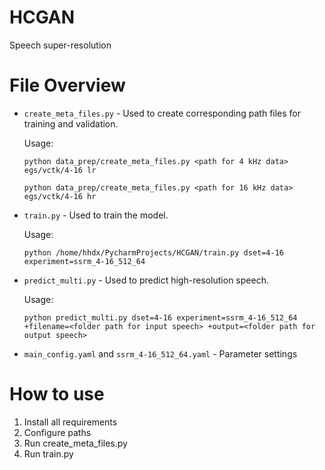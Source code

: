 # HCGAN
Speech super-resolution

# File Overview

- `create_meta_files.py` - Used to create corresponding path files for training and validation.
  
  Usage:
  
  `python data_prep/create_meta_files.py <path for 4 kHz data> egs/vctk/4-16 lr`
  
  `python data_prep/create_meta_files.py <path for 16 kHz data> egs/vctk/4-16 hr`
  
- `train.py` - Used to train the model.

  Usage:

  `python /home/hhdx/PycharmProjects/HCGAN/train.py dset=4-16 experiment=ssrm_4-16_512_64`
  
  
- `predict_multi.py` - Used to predict high-resolution speech.

  Usage:
  
  `python predict_multi.py dset=4-16 experiment=ssrm_4-16_512_64 +filename=<folder path for input speech> +output=<folder path for output speech>`

- `main_config.yaml` and `ssrm_4-16_512_64.yaml` - Parameter settings

# How to use
1. Install all requirements
2. ​Configure paths
3. Run create_meta_files.py
4. Run train.py
